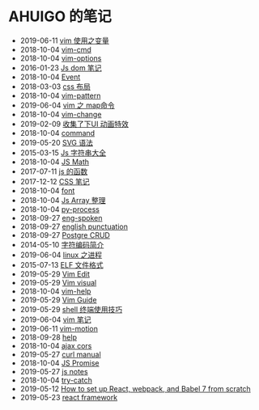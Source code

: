 # AHUIGO 的笔记
- 2019-06-11 [vim 使用之变量](/b/vim/vim-var) 
- 2018-10-04 [vim-cmd](/b/vim/vim-cmd) 
- 2018-10-04 [vim-options](/b/vim/vim-options) 
- 2016-01-23 [Js dom 笔记](/b/ria/js-dom) 
- 2018-10-04 [Event](/b/ria/js-dom-event) 
- 2018-03-03 [css 布局](/b/ria/js-css-layout) 
- 2018-10-04 [vim-pattern](/b/vim/vim-pattern) 
- 2019-06-04 [vim 之 map命令](/b/vim/vim-map) 
- 2018-10-04 [vim-change](/b/vim/vim-change) 
- 2019-02-09 [收集了下UI 动画特效](/b/ui/ui-animation) 
- 2018-10-04 [command](/b/ria/node-npm) 
- 2019-05-20 [SVG 语法](/b/ria/js-svg) 
- 2015-03-15 [Js 字符串大全](/b/ria/js-str) 
- 2018-10-04 [JS Math](/b/ria/js-math) 
- 2017-07-11 [js 的函数](/b/ria/js-func) 
- 2017-12-12 [CSS 笔记](/b/ria/js-css) 
- 2018-10-04 [font](/b/ria/js-css-font) 
- 2018-10-04 [Js Array 整理](/b/ria/js-array) 
- 2018-10-04 [py-process](/b/py/py-process) 
- 2018-09-27 [eng-spoken](/b/eng/eng-spoken) 
- 2018-09-27 [english punctuation](/b/eng/eng-punctuation) 
- 2018-09-27 [Postgre CRUD](/b/db/postgre-crud) 
- 2014-05-10 [字符编码简介](/b/code/code-character) 
- 2019-06-04 [linux 之进程](/b/c/ops-process) 
- 2015-07-13 [ELF 文件格式](/b/c/as-elf) 
- 2019-05-29 [Vim Edit](/b/vim/vim-edit) 
- 2019-05-29 [Vim visual](/b/vim/vim-visual) 
- 2018-10-04 [vim-help](/b/vim/vim-help) 
- 2019-05-29 [Vim Guide](/b/vim/vim-guide) 
- 2019-05-29 [shell 终端使用技巧](/b/c/shell-zsh) 
- 2019-06-04 [vim 笔记](/b/vim/vim-notes) 
- 2019-06-11 [vim-motion](/b/vim/vim-motion) 
- 2018-09-28 [help](/b/py/py-db-postgre) 
- 2018-10-04 [ajax cors](/b/ria/js-ajax-cors) 
- 2019-05-27 [curl manual](/b/c/ops-curl) 
- 2018-10-04 [JS Promise](/b/ria/js-promise) 
- 2019-05-27 [js notes](/b/ria/js-obj) 
- 2018-10-04 [try-catch](/b/ria/js-debug-exception) 
- 2019-05-12 [How to set up React, webpack, and Babel 7 from scratch](/b/ria/react-webpack-babel) 
- 2019-05-23 [react framework](/b/ria/react-framework) 
